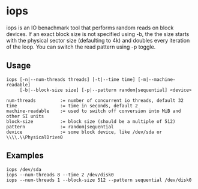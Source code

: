 iops
=====
iops is an IO benachmark tool that performs random reads on block devices.
If an exact block size is not specified using -b, the the size starts with
the physical sector size (defaulting to 4k) and doubles every iteration of
the loop. You can switch the read pattern using -p toggle.

Usage
-----
```
iops [-n|--num-threads threads] [-t|--time time] [-m|--machine-readable]
     [-b|--block-size size] [-p|--pattern random|sequential] <device>

num-threads         := number of concurrent io threads, default 32
time                := time in seconds, default 2
machine-readable    := used to switch off conversion into MiB and other SI units
block-size          := block size (should be a multiple of 512)
pattern             := random|sequential
device              := some block device, like /dev/sda or \\\\.\\PhysicalDrive0
```

Examples
--------
```
iops /dev/sda
iops --num-threads 8 --time 2 /dev/disk0
iops --num-threads 1 --block-size 512 --pattern sequential /dev/disk0
```
